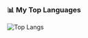 ### 📊 My Top Languages
![Top Langs](https://github-readme-stats.vercel.app/api/top-langs/?username=TKlimc&layout=compact)
